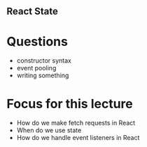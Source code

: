## React State

# Questions

- constructor syntax
- event pooling
- writing something

# Focus for this lecture

- How do we make fetch requests in React
- When do we use state
- How do we handle event listeners in React
